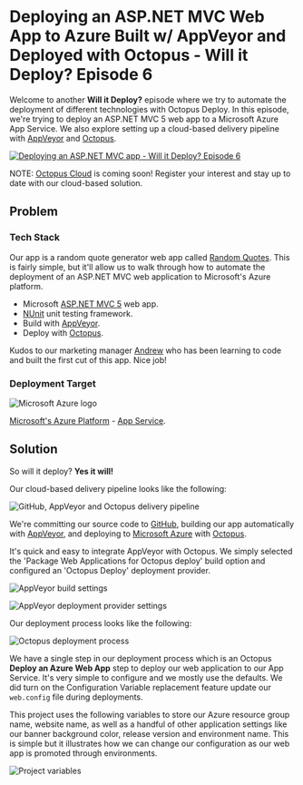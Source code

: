 # Deploying an ASP.NET MVC Web App to Azure Built w/ AppVeyor and Deployed with Octopus - Will it Deploy? Episode 6

Welcome to another **Will it Deploy?** episode where we try to automate the deployment of different technologies with Octopus Deploy. In this episode, we're trying to deploy an ASP.NET MVC 5 web app to a Microsoft Azure App Service. We also explore setting up a cloud-based delivery pipeline with [AppVeyor](https://appveyor.com) and [Octopus](https://octopus.com/cloud).

[![Deploying an ASP.NET MVC app - Will it Deploy? Episode 6](images/will-it-deploy.png)](https://youtu.be/uIWGd7EUxXE "Deploying an ASP.NET MVC - Will it Deploy? Episode 6")

NOTE: [Octopus Cloud](https://octopus.com/cloud) is coming soon! Register your interest and stay up to date with our cloud-based solution.

## Problem

### Tech Stack

Our app is a random quote generator web app called [Random Quotes](https://github.com/OctopusSamples/WillItDeploy-Episode006). This is fairly simple, but it'll allow us to walk through how to automate the deployment of an ASP.NET MVC web application to Microsoft's Azure platform.

* Microsoft [ASP.NET MVC 5](https://docs.microsoft.com/en-us/aspnet/mvc/mvc5) web app.
* [NUnit](http://nunit.org/) unit testing framework.
* Build with [AppVeyor](https://appveyor.com).
* Deploy with [Octopus](https://octopus.com/cloud).

Kudos to our marketing manager [Andrew](https://twitter.com/andrewmaherbne) who has been learning to code and built the first cut of this app. Nice job!

### Deployment Target

![Microsoft Azure logo](images/will-it-deploy-azure-logo.png "width=500")

[Microsoft's Azure Platform](https://azure.microsoft.com/) - [App Service](https://azure.microsoft.com/en-us/services/app-service/).

## Solution

So will it deploy? **Yes it will!**

Our cloud-based delivery pipeline looks like the following:

![GitHub, AppVeyor and Octopus delivery pipeline](images/cloud-pipeline.png "width=750")

We're committing our source code to [GitHub](https://github.com/OctopusSamples/WillItDeploy-Episode006), building our app automatically with [AppVeyor](https://appveyor.com), and deploying to [Microsoft Azure](https://azure.microsoft.com/en-au/services/app-service/) with [Octopus](https://octopus.com/cloud).

It's quick and easy to integrate AppVeyor with Octopus. We simply selected the 'Package Web Applications for Octopus deploy' build option and configured an 'Octopus Deploy' deployment provider.

![AppVeyor build settings](images/appveyor-package-webapp.png "width=500")

![AppVeyor deployment provider settings](images/appveyor-deployment-provider.png "width=500")

Our deployment process looks like the following:

![Octopus deployment process](images/deployment-process.png "width=500")

We have a single step in our deployment process which is an Octopus **Deploy an Azure Web App** step to deploy our web application to our App Service. It's very simple to configure and we mostly use the defaults. We did turn on the Configuration Variable replacement feature update our `web.config` file during deployments.

This project uses the following variables to store our Azure resource group name, website name, as well as a handful of other application settings like our banner background color, release version and environment name. This is simple but it illustrates how we can change our configuration as our web app is promoted through environments.

![Project variables](images/project-variables.png "width=500")